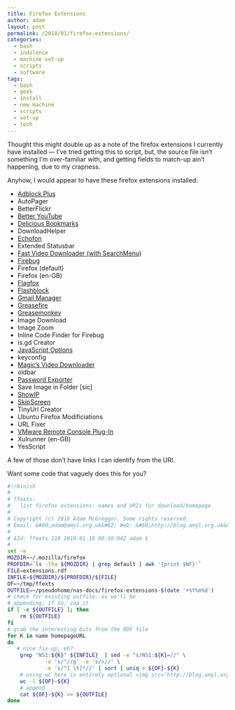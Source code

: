 ```yaml
---
title: Firefox Extensions
author: adam
layout: post
permalink: /2010/01/firefox-extensions/
categories:
  - bash
  - indolence
  - machine set-up
  - scripts
  - software
tags:
  - bash
  - geek
  - install
  - new machine
  - scripts
  - set-up
  - tech
---
```

Thought this might double up as a note of the firefox extensions I currently have installed &#8212; I&#8217;ve tried getting this to script, but, the source file isn&#8217;t something I&#8217;m over-familiar with, and getting fields to match-up ain&#8217;t happening, due to my crapness.

Anyhow, I would appear to have these firefox extensions installed:

*   [Adblock Plus][1]
*   AutoPager
*   BetterFlickr
*   [Better YouTube][2]
*   [Delicious Bookmarks][3]
*   DownloadHelper
*   [Echofon][4]
*   Extended Statusbar
*   [Fast Video Downloader (with SearchMenu)][5]
*   [Firebug][6]
*   Firefox (default)
*   Firefox (en-GB)
*   [Flagfox][7]
*   [Flashblock][8]
*   [Gmail Manager][9]
*   [Greasefire][10]
*   [Greasemonkey][11]
*   Image Download
*   Image Zoom
*   Inline Code Finder for Firebug
*   is.gd Creator
*   [JavaScript Options][12]
*   keyconfig
*   [Magic&#8217;s Video Downloader][13]
*   oldbar
*   [Password Exporter][14]
*   Save Image in Folder [sic]
*   [ShowIP][15]
*   [SkipScreen][16]
*   TinyUrl Creator
*   Ubuntu Firefox Modificiations
*   URL Fixer
*   [VMware Remote Console Plug-In][17]
*   Xulrunner (en-GB)
*   YesScript

A few of those don&#8217;t have links I can identify from the URI.

Want some code that vaguely does this for you?  

```bash
#!/bin/sh
#
# ffexts:
#   list firefox extensions: names and URIs for download/homepage
#
# Copyright (c) 2010 Adam McGreggor. Some rights reserved.
# Email: &#60;adam@amyl.org.uk&#62; Web: &#60;http://blog.amyl.org.uk&#62;
#
# $Id: ffexts 119 2010-01-10 00:38:04Z adam $
#
set -e
MOZDIR=~/.mozilla/firefox
PROFDIR=`ls -lha ${MOZDIR} | grep default | awk '{print $NF}'`
FILE=extensions.rdf
INFILE=${MOZDIR}/${PROFDIR}/${FILE}
OF=~/tmp/ffexts
OUTFILE=~/pseudohome/nas-docs/firefox-extensions-$(date '+%Y%m%d')
# check for existing outfile, as we'll be
# appending; if so, zap it
if [ -e ${OUTFILE} ]; then
    rm ${OUTFILE}
fi
# grab the interesting bits from the RDF file
for K in name homepageURL
do
   # nice fix-up, eh?
    grep "NS1:${K}" ${INFILE}  | sed -e "s/NS1:${K}=//" \
            -e 's/"//g' -e 's/>//' \
            -e 's/^[ \t]*//' | sort | uniq > ${OF}-${K}
    # using wc here is entirely optional <img src='http://blog.amyl.org.uk/wp-includes/images/smilies/icon_wink.gif' alt=';)' class='wp-smiley' />
    wc -l ${OF}-${K}
    # append
    cat ${OF}-${K} >> ${OUTFILE}
done
```

 [1]: http://adblockplus.org/
 [2]: http://ginatrapani.org/workshop/firefox/betteryoutube/
 [3]: http://delicious.com
 [4]: http://echofon.com/
 [5]: http://www.applian.com/fast-video-download/
 [6]: http://www.getfirebug.com/
 [7]: http://flagfox.net/
 [8]: http://flashblock.mozdev.org/
 [9]: http://www.longfocus.com/firefox/gmanager/
 [10]: http://skrul.com/blog/projects/greasefire
 [11]: http://mozmonkey.com/
 [12]: http://www.oxymoronical.com/web/firefox/jsoptions
 [13]: http://www.magic-imv.ro/vd/
 [14]: http://passwordexporter.fligtar.com
 [15]: http://code.google.com/p/firefox-showip/
 [16]: http://skipscreen.com/
 [17]: http://www.vmware.com/
